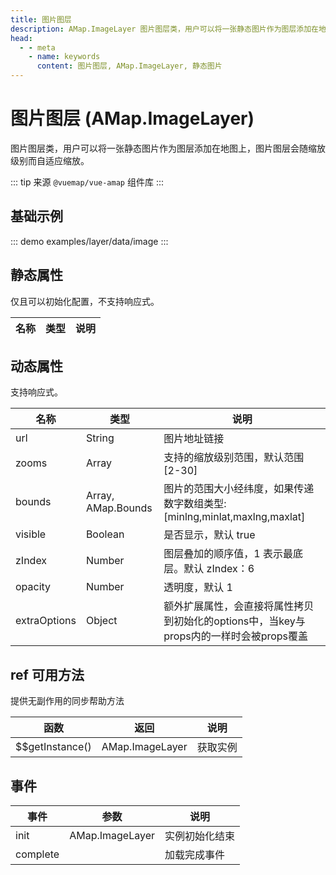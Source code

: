 ```yaml
---
title: 图片图层
description: AMap.ImageLayer 图片图层类，用户可以将一张静态图片作为图层添加在地图上，图片图层会随缩放级别而自适应缩放
head:
  - - meta
    - name: keywords
      content: 图片图层, AMap.ImageLayer, 静态图片
---
```


# 图片图层 (AMap.ImageLayer)
图片图层类，用户可以将一张静态图片作为图层添加在地图上，图片图层会随缩放级别而自适应缩放。

::: tip
来源 ```@vuemap/vue-amap``` 组件库
:::

## 基础示例

::: demo
examples/layer/data/image
:::


## 静态属性
仅且可以初始化配置，不支持响应式。

名称 | 类型 | 说明
---|---|---|

## 动态属性
支持响应式。

名称 | 类型 | 说明
---|---|---|
url | String | 图片地址链接
zooms | Array | 支持的缩放级别范围，默认范围 [2-30]
bounds | Array, AMap.Bounds | 图片的范围大小经纬度，如果传递数字数组类型: [minlng,minlat,maxlng,maxlat]
visible | Boolean | 是否显示，默认 true
zIndex | Number | 图层叠加的顺序值，1 表示最底层。默认 zIndex：6
opacity | Number | 透明度，默认 1
extraOptions | Object | 额外扩展属性，会直接将属性拷贝到初始化的options中，当key与props内的一样时会被props覆盖

## ref 可用方法
提供无副作用的同步帮助方法

函数 | 返回 | 说明
---|---|---|
$$getInstance() | AMap.ImageLayer | 获取实例

## 事件

事件 | 参数 | 说明
---|---|---|
init | AMap.ImageLayer | 实例初始化结束
complete |  | 加载完成事件

